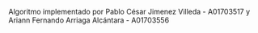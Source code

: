 Algoritmo implementado por Pablo César Jimenez Villeda - A01703517 y Ariann Fernando Arriaga Alcántara - A01703556
